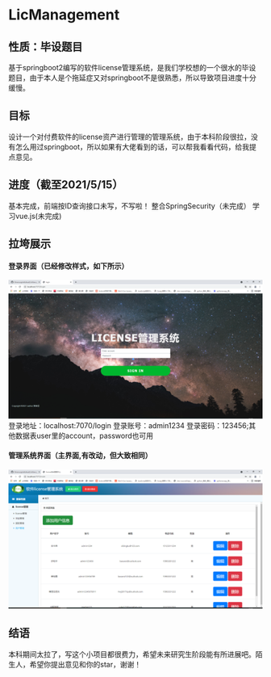 # LicManagement
## 性质：毕设题目
基于springboot2编写的软件license管理系统，是我们学校想的一个很水的毕设题目，由于本人是个拖延症又对springboot不是很熟悉，所以导致项目进度十分缓慢。
## 目标
设计一个对付费软件的license资产进行管理的管理系统，由于本科阶段很拉，没有怎么用过springboot，所以如果有大佬看到的话，可以帮我看看代码，给我提点意见。
## 进度（截至2021/5/15）
基本完成，前端按ID查询接口未写，不写啦！
整合SpringSecurity（未完成）
学习vue.js(未完成)
## 拉垮展示
#### 登录界面（已经修改样式，如下所示）
![Image text](./img/login.png)
登录地址：localhost:7070/login
登录账号：admin1234
登录密码：123456;其他数据表user里的account，password也可用
#### 管理系统界面（主界面,有改动，但大致相同）
![Image text](./img/user.png)
## 结语
本科期间太拉了，写这个小项目都很费力，希望未来研究生阶段能有所进展吧。陌生人，希望你提出意见和你的star，谢谢！
